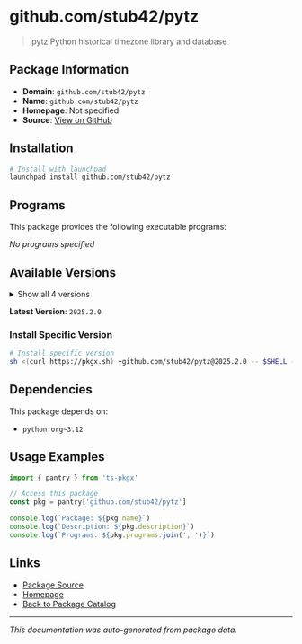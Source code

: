 # github.com/stub42/pytz

> pytz Python historical timezone library and database

## Package Information

- **Domain**: `github.com/stub42/pytz`
- **Name**: `github.com/stub42/pytz`
- **Homepage**: Not specified
- **Source**: [View on GitHub](https://github.com/pkgxdev/pantry/tree/main/projects/github.com/stub42/pytz/package.yml)

## Installation

```bash
# Install with launchpad
launchpad install github.com/stub42/pytz
```

## Programs

This package provides the following executable programs:

*No programs specified*

## Available Versions

<details>
<summary>Show all 4 versions</summary>

- `2025.2.0`, `2025.1.0`, `2024.2.0`, `2024.1.0`

</details>

**Latest Version**: `2025.2.0`

### Install Specific Version

```bash
# Install specific version
sh <(curl https://pkgx.sh) +github.com/stub42/pytz@2025.2.0 -- $SHELL -i
```

## Dependencies

This package depends on:

- `python.org~3.12`

## Usage Examples

```typescript
import { pantry } from 'ts-pkgx'

// Access this package
const pkg = pantry['github.com/stub42/pytz']

console.log(`Package: ${pkg.name}`)
console.log(`Description: ${pkg.description}`)
console.log(`Programs: ${pkg.programs.join(', ')}`)
```

## Links

- [Package Source](https://github.com/pkgxdev/pantry/tree/main/projects/github.com/stub42/pytz/package.yml)
- [Homepage](#)
- [Back to Package Catalog](../../../package-catalog.md)

---

*This documentation was auto-generated from package data.*
